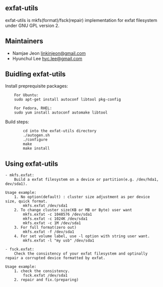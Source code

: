 
## exfat-utils
exfat-utils is mkfs(format)/fsck(repair) implementation for exfat filesystem under GNU GPL version 2.

## Maintainers
* Namjae Jeon <linkinjeon@gmail.com>
* Hyunchul Lee <hyc.lee@gmail.com>

## Buidling exfat-utils
Install preprequisite packages:
```
	For Ubuntu:
	sudo apt-get install autoconf libtool pkg-config

	For Fedora, RHEL:
	sudo yum install autoconf automake libtool
```

Build steps:
```
        cd into the exfat-utils directory
        ./autogen.sh
        ./configure
        make
        make install
```

## Using exfat-utils
```
- mkfs.exfat:
	Build a exfat filesystem on a device or partition(e.g. /dev/hda1, dev/sda1).

Usage example:
	1. No option(default) : cluster size adjustment as per device size, quick format.
		mkfs.exfat /dev/sda1
	2. To change cluster size(KB or MB or Byte) user want
		mkfs.exfat -c 1048576 /dev/sda1
		mkfs.exfat -c 1024K /dev/sda1
		mkfs.exfat -c 1M /dev/sda1
	3. For full format(zero out)
		mkfs.exfat -f /dev/sda1
	4. For set volume label, use -l option with string user want.
		mkfs.exfat -l "my usb" /dev/sda1

- fsck.exfat:
	Check the consistency of your exfat filesystem and optinally repair a corrupted device formatted by exfat.

Usage example:
	1. check the consistency.
		fsck.exfat /dev/sda1
	2. repair and fix.(preparing)
```
